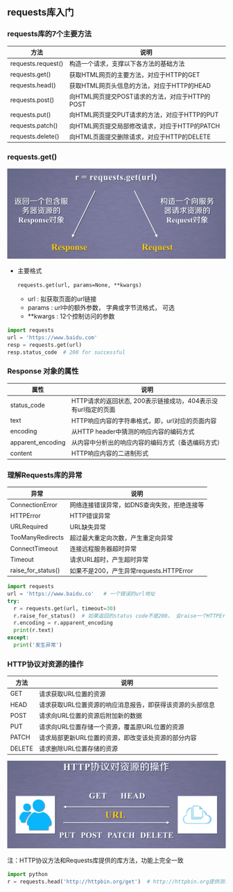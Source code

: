 ## requests库入门

### requests库的7个主要方法

| 方法               | 说明                                           |
| ------------------ | ---------------------------------------------- |
| requests.request() | 构造一个请求，支撑以下各方法的基础方法         |
| requests.get()     | 获取HTML网页的主要方法，对应于HTTP的GET        |
| requests.head()    | 获取HTML网页头信息的方法，对应于HTTP的HEAD     |
| requests.post()    | 向HTML网页提交POST请求的方法，对应于HTTP的POST |
| requests.put()     | 向HTML网页提交PUT请求的方法，对应于HTTP的PUT   |
| requests.patch()   | 向HTML网页提交局部修改请求，对应于HTTP的PATCH  |
| requests.delete()  | 向HTML页面提交删除请求，对应于HTTP的DELETE     |



### requests.get()

![requests.png](resources/requests.get.png)

- 主要格式

  `requests.get(url, params=None, **kwargs)`

  - url : 拟获取页面的url链接
  - params : url中的额外参数， 字典或字节流格式， 可选
  - **kwargs : 12个控制访问的参数

```python
import requests
url = 'https://www.baidu.com'
resp = requests.get(url)
resp.status_code  # 200 for successful
```



### Response 对象的属性

| 属性              | 说明                                                         |
| ----------------- | ------------------------------------------------------------ |
| status_code       | HTTP请求的返回状态, 200表示链接成功，404表示没有url指定的页面 |
| text              | HTTP响应内容的字符串格式，即，url对应的页面内容              |
| encoding          | 从HTTP header中猜测的响应内容的编码方式                      |
| apparent_encoding | 从内容中分析出的响应内容的编码方式（备选编码方式）           |
| content           | HTTP响应内容的二进制形式                                     |



### 理解Requests库的异常

| 异常               | 说明                                        |
| ------------------ | ------------------------------------------- |
| ConnectionError    | 网络连接错误异常，如DNS查询失败，拒绝连接等 |
| HTTPError          | HTTP错误异常                                |
| URLRequired        | URL缺失异常                                 |
| TooManyRedirects   | 超过最大重定向次数，产生重定向异常          |
| ConnectTimeout     | 连接远程服务器超时异常                      |
| Timeout            | 请求URL超时，产生超时异常                   |
| raise_for_status() | 如果不是200，产生异常requests.HTTPError     |



```python
import requests
url = 'https://www.baidu.co'   # 一个错误的url地址
try:
  r = requests.get(url, timeout=30)
  r.raise_for_status()  # 如果返回的status code不是200， 会raise一个HTTPError的异常
  r.encoding = r.apparent_encoding
  print(r.text)
except:
  print('发生异常')
```



### HTTP协议对资源的操作

| 方法   | 说明                                                      |
| ------ | --------------------------------------------------------- |
| GET    | 请求获取URL位置的资源                                     |
| HEAD   | 请求获取URL位置资源的响应消息报告，即获得该资源的头部信息 |
| POST   | 请求向URL位置的资源后附加新的数据                         |
| PUT    | 请求向URL位置存储一个资源，覆盖原URL位置的资源            |
| PATCH  | 请求局部更新URL位置的资源，即改变该处资源的部分内容       |
| DELETE | 请求删除URL位置存储的资源                                 |

![http协议对资源的操作](resources/http协议对资源的操作.png)

注：HTTP协议方法和Requests库提供的库方法，功能上完全一致

```python
import python
r = requests.head('http://httpbin.org/get')  # http://httpbin.org提供测试
```



